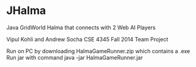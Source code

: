 JHalma
======
Java GridWorld Halma that connects with 2 Web AI Players

Vipul Kohli and Andrew Socha CSE 4345 Fall 2014 Team Project

Run on PC by downloading HalmaGameRunner.zip which contains a .exe
Run jar with command java -jar HalmaGameRunner.jar
